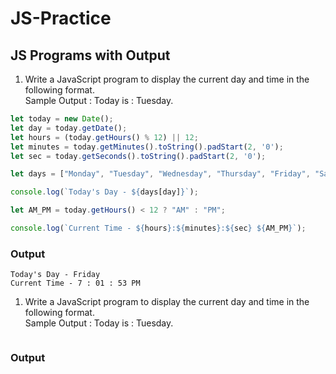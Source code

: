 # JS-Practice

## JS Programs with Output

1. Write a JavaScript program to display the current day and time in the following format.  
Sample Output : Today is : Tuesday.


```js
let today = new Date();
let day = today.getDate();
let hours = (today.getHours() % 12) || 12;
let minutes = today.getMinutes().toString().padStart(2, '0');
let sec = today.getSeconds().toString().padStart(2, '0');

let days = ["Monday", "Tuesday", "Wednesday", "Thursday", "Friday", "Saturday", "Sunday"];

console.log(`Today's Day - ${days[day]}`);

let AM_PM = today.getHours() < 12 ? "AM" : "PM";

console.log(`Current Time - ${hours}:${minutes}:${sec} ${AM_PM}`);
```



### Output
```
Today's Day - Friday
Current Time - 7 : 01 : 53 PM
```

1. Write a JavaScript program to display the current day and time in the following format.  
Sample Output : Today is : Tuesday.

```

```

### Output
>
